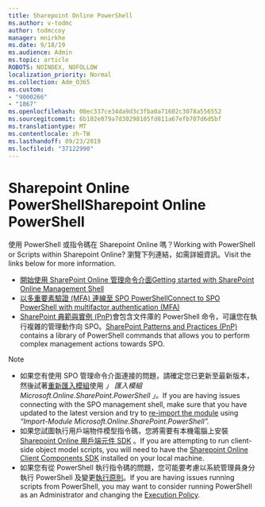 ```yaml
---
title: Sharepoint Online PowerShell
ms.author: v-todmc
author: todmccoy
manager: mnirkhe
ms.date: 9/18/19
ms.audience: Admin
ms.topic: article
ROBOTS: NOINDEX, NOFOLLOW
localization_priority: Normal
ms.collection: Adm_O365
ms.custom:
- "9000266"
- "1867"
ms.openlocfilehash: 00ec337ce34da9d3c3fba0a71602c3078a556552
ms.sourcegitcommit: 6b102e079a7d30298105fd811a67efb707d6d5bf
ms.translationtype: MT
ms.contentlocale: zh-TW
ms.lasthandoff: 09/23/2019
ms.locfileid: "37122990"
---
```

# <a name="sharepoint-online-powershell"></a><span data-ttu-id="85995-102">Sharepoint Online PowerShell</span><span class="sxs-lookup"><span data-stu-id="85995-102">Sharepoint Online PowerShell</span></span>

<span data-ttu-id="85995-103">使用 PowerShell 或指令碼在 Sharepoint Online 嗎？</span><span class="sxs-lookup"><span data-stu-id="85995-103">Working with PowerShell or Scripts within Sharepoint Online?</span></span> <span data-ttu-id="85995-104">瀏覽下列連結，如需詳細資訊。</span><span class="sxs-lookup"><span data-stu-id="85995-104">Visit the links below for more information.</span></span>
- [<span data-ttu-id="85995-105">開始使用 SharePoint Online 管理命令介面</span><span class="sxs-lookup"><span data-stu-id="85995-105">Getting started with SharePoint Online Management Shell</span></span>](https://docs.microsoft.com/powershell/sharepoint/sharepoint-online/connect-sharepoint-online?view=sharepoint-ps)
- [<span data-ttu-id="85995-106">以多重要素驗證 (MFA) 連線至 SPO PowerShell</span><span class="sxs-lookup"><span data-stu-id="85995-106">Connect to SPO PowerShell with multifactor authentication (MFA)</span></span>](https://docs.microsoft.com/powershell/sharepoint/sharepoint-online/connect-sharepoint-online?view=sharepoint-ps#to-connect-with-multifactor-authentication-mfa)
- <span data-ttu-id="85995-107">[SharePoint 典範與實例 (PnP)](https://docs.microsoft.com/powershell/sharepoint/sharepoint-pnp/sharepoint-pnp-cmdlets?view=sharepoint-ps)會包含文件庫的 PowerShell 命令，可讓您在執行複雜的管理動作向 SPO。</span><span class="sxs-lookup"><span data-stu-id="85995-107">[SharePoint Patterns and Practices (PnP)](https://docs.microsoft.com/powershell/sharepoint/sharepoint-pnp/sharepoint-pnp-cmdlets?view=sharepoint-ps) contains a library of PowerShell commands that allows you to perform complex management actions towards SPO.</span></span>

> [!NOTE]
> - <span data-ttu-id="85995-108">如果您有使用 SPO 管理命令介面連接的問題，請確定您已更新至最新版本，然後試著[重新匯入模組](https://docs.microsoft.com/powershell/developer/module/importing-a-powershell-module)使用 *」 匯入模組 Microsoft.Online.SharePoint.PowerShell 」。*</span><span class="sxs-lookup"><span data-stu-id="85995-108">If you are having issues connecting with the SPO management shell, make sure that you have updated to the latest version and try to [re-import the module](https://docs.microsoft.com/powershell/developer/module/importing-a-powershell-module) using *“Import-Module Microsoft.Online.SharePoint.PowerShell”.*</span></span>
> - <span data-ttu-id="85995-109">如果您試圖執行用戶端物件模型指令碼，您將需要有本機電腦上安裝[Sharepoint Online 用戶端元件 SDK](https://www.microsoft.com/download/details.aspx?id=42038) 。</span><span class="sxs-lookup"><span data-stu-id="85995-109">If you are attempting to run client-side object model scripts, you will need to have the [Sharepoint Online Client Components SDK](https://www.microsoft.com/download/details.aspx?id=42038) installed on your local machine.</span></span>
> - <span data-ttu-id="85995-110">如果您有從 PowerShell 執行指令碼的問題，您可能要考慮以系統管理員身分執行 PowerShell 及變更[執行原則](https://docs.microsoft.com/powershell/module/microsoft.powershell.core/about/about_execution_policies?view=powershell-6)。</span><span class="sxs-lookup"><span data-stu-id="85995-110">If you are having issues running scripts from PowerShell, you may want to consider running PowerShell as an Administrator and changing the [Execution Policy](https://docs.microsoft.com/powershell/module/microsoft.powershell.core/about/about_execution_policies?view=powershell-6).</span></span>